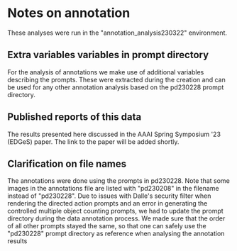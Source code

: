 # Notes on annotation
These analyses were run in the "annotation_analysis230322" environment.

## Extra variables variables in prompt directory
For the analysis of annotations we make use of additional variables describing the prompts. These were extracted during the creation and can be used for any other annotation analysis based on the pd230228 prompt directory.

## Published reports of this data
The results presented here discussed in the AAAI Spring Symposium '23 (EDGeS) paper. The link to the paper will be added shortly.

## Clarification on file names
The annotations were done using the prompts in pd230228. Note that some images in the annotations file are listed with "pd230208" in the filename instead of "pd230228". Due to issues with Dalle's security filter when rendering the directed action prompts and an error in generating the controlled multiple object counting prompts, we had to update the prompt directory during the data annotation process. We made sure that the order of all other prompts stayed the same, so that one can safely use the "pd230228" prompt directory as reference when analysing the annotation results
